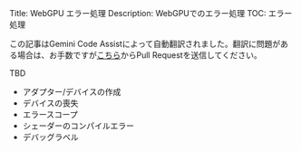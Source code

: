 Title: WebGPU エラー処理
Description: WebGPUでのエラー処理
TOC: エラー処理

<div class="warn">この記事はGemini Code Assistによって自動翻訳されました。翻訳に問題がある場合は、お手数ですが<a href="https://github.com/webgpu/webgpufundamentals/pulls">こちら</a>からPull Requestを送信してください。</div>

TBD

* アダプター/デバイスの作成
* デバイスの喪失
* エラースコープ
* シェーダーのコンパイルエラー
* デバッグラベル
